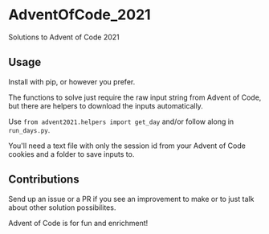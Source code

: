 # AdventOfCode_2021
Solutions to Advent of Code 2021

## Usage
Install with pip, or however you prefer.

The functions to solve just require the raw input string from Advent of Code, but there
are helpers to download the inputs automatically.

Use `from advent2021.helpers import get_day` and/or follow along in `run_days.py`.

You'll need a text file with only the session id from your Advent of Code cookies
and a folder to save inputs to.

## Contributions
Send up an issue or a PR if you see an improvement to make or to just talk about other solution possibilites.

Advent of Code is for fun and enrichment!